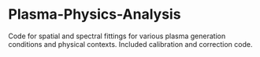 # Plasma-Physics-Analysis
Code for spatial and spectral fittings for various plasma generation conditions and physical contexts. Included calibration and correction code.
